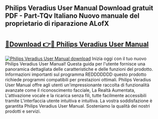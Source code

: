 ## Philips Veradius User Manual Download gratuit PDF - Part-TQv Italiano Nuovo manuale del proprietario di riparazione ALofX

# <h2><a href="http://dfclw55.blite.top/?on=Philips+Veradius+User+Manual">🔗Download 👉🔴 Philips Veradius User Manual</a></h2>

[![Philips Veradius User Manual download](https://i.imgur.com/lujVjoI.png)](http://dfclw55.blite.top/?on=Philips+Veradius+User+Manual)
Inizia oggi con il tuo nuovo Philips Veradius User Manual! Questa guida per l'utente fornisce una panoramica dettagliata delle caratteristiche e delle funzioni del prodotto. Informazioni importanti sul programma REDDDDDDD questo prodotto richiede programmi compatibili per prestazioni ottimali. Philips Veradius User Manual offre agli utenti un'impressionante raccolta di funzionalità avanzate come il riconoscimento facciale, La Realtà Aumentata, L'attivazione vocale e la ricarica senza fili, tutte facilmente accessibili tramite L'interfaccia utente intuitiva e intuitiva. La vostra soddisfazione è garantita Philips Veradius User Manual. Sosteniamo la qualità dei nostri prodotti e servizi.
